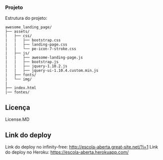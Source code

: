 ### Projeto

Estrutura do projeto:

```
awesome_landing_page/
├── assets/
|   ├── css/
|   |   ├── bootstrap.css
|   |   ├── landing-page.css
|   |   └── pe-icon-7-stroke.css
|   ├── js/
|   |   ├── awesome-landing-page.js
|   |   ├── bootstrap.js
|   |   ├── jquery-1.10.2.js
|   |   ├── jquery-ui-1.10.4.custom.min.js
|   ├── fonts/
|   └── img/
|
├── index.html
|── fontes/

```

## Licença

License.MD

## Link do deploy

Link do deploy no infinity-free: <http://escola-aberta.great-site.net/?i=1>
Link do deploy no Heroku: <https://escola-aberta.herokuapp.com/>
